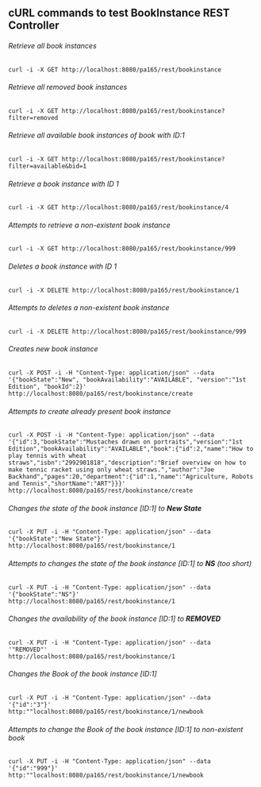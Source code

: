 ## cURL commands to test BookInstance REST Controller

###### Retrieve all book instances
```
curl -i -X GET http://localhost:8080/pa165/rest/bookinstance
```

###### Retrieve all removed book instances
```
curl -i -X GET http://localhost:8080/pa165/rest/bookinstance?filter=removed
```

###### Retrieve all available book instances of book with ID:1
```
curl -i -X GET http://localhost:8080/pa165/rest/bookinstance?filter=available&bid=1
```

###### Retrieve a book instance with ID 1
```
curl -i -X GET http://localhost:8080/pa165/rest/bookinstance/4
```

###### Attempts to retrieve a non-existent book instance
```
curl -i -X GET http://localhost:8080/pa165/rest/bookinstance/999
```

###### Deletes a book instance with ID 1
```
curl -i -X DELETE http://localhost:8080/pa165/rest/bookinstance/1
```

###### Attempts to deletes a non-existent book instance
```
curl -i -X DELETE http://localhost:8080/pa165/rest/bookinstance/999
```

###### Creates new book instance
```
curl -X POST -i -H "Content-Type: application/json" --data
'{"bookState":"New", "bookAvailability":"AVAILABLE", "version":"1st Edition", "bookId":2}'
http://localhost:8080/pa165/rest/bookinstance/create
```

###### Attempts to create already present book instance
```
curl -X POST -i -H "Content-Type: application/json" --data
'{"id":3,"bookState":"Mustaches drawn on portraits","version":"1st Edition","bookAvailability":"AVAILABLE","book":{"id":2,"name":"How to play tennis with wheat straws","isbn":"2992901818","description":"Brief overview on how to make tennic racket using only wheat straws.","author":"Joe Backhand","pages":20,"department":{"id":1,"name":"Agriculture, Robots and Tennis","shortName":"ART"}}}'
http://localhost:8080/pa165/rest/bookinstance/create
```

###### Changes the state of the book instance [ID:1] to **New State**
```
curl -X PUT -i -H "Content-Type: application/json" --data
'{"bookState":"New State"}'
http://localhost:8080/pa165/rest/bookinstance/1
```

###### Attempts to changes the state of the book instance [ID:1] to **NS** (too short)
```
curl -X PUT -i -H "Content-Type: application/json" --data
'{"bookState":"NS"}'
http://localhost:8080/pa165/rest/bookinstance/1
```

###### Changes the availability of the book instance [ID:1] to **REMOVED**
```
curl -X PUT -i -H "Content-Type: application/json" --data
'"REMOVED"'
http://localhost:8080/pa165/rest/bookinstance/1
```

###### Changes the Book of the book instance [ID:1]
```
curl -X PUT -i -H "Content-Type: application/json" --data
'{"id":"3"}'
http:""localhost:8080/pa165/rest/bookinstance/1/newbook
```

###### Attempts to change the Book of the book instance [ID:1] to non-existent book
```
curl -X PUT -i -H "Content-Type: application/json" --data
'{"id":"999"}'
http:""localhost:8080/pa165/rest/bookinstance/1/newbook
```
